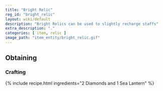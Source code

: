 ```yaml
---
title: "Bright Relic"
reg_id: "bright_relic"
layout: wiki/default
description: "Bright Relics can be used to slightly recharge staffs"
extra_description: "."
categories: [ item, relic ]
image_path: "item_entity/bright_relic.gif"
---
```


## Obtaining
### Crafting
{% include recipe.html ingredients="2 Diamonds and 1 Sea Lantern" %}
